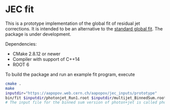 # JEC fit

This is a prototype implementation of the global fit of residual jet corrections.
It is intended to be an alternative to the [standard global fit](https://github.com/miquork/jecsys).
The package is under development.

Dependencies:
  * CMake 2.8.12 or newer
  * Compiler with support of C++14
  * ROOT 6

To build the package and run an example fit program, execute
```bash
cmake .
make
inputdir="https://aapopov.web.cern.ch/aapopov/jec_inputs/prototype"
bin/fit $inputdir/photonjet_Run1.root $inputdir/multijet_BinnedSum.root $inputdir/Zjet_Run1.root
# The input file for the binned sum version of photon+jet is called photonjet_BinnedSum.root
```
